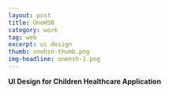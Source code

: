 ```yaml
---
layout: post
title: OneHSN
category: work
tag: web
excerpt: ui design
thumb: onehsn-thumb.png
img-headline: onensh-1.png
---
```


<div class=txt>
<p>
    <strong>UI Design for Children Healthcare Application</strong>

</p>



</div>